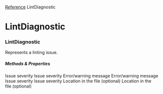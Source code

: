 [Reference](https://www.framer.com/developers/reference)
LintDiagnostic
# LintDiagnostic
### LintDiagnostic
Represents a linting issue.
##### Methods & Properties
Issue severity
Issue severity
Error/warning message
Error/warning message
Issue severity
Issue severity
Location in the file (optional)
Location in the file (optional)
